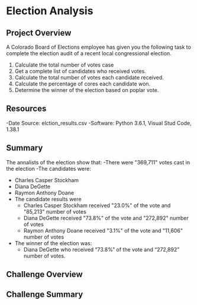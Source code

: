 # Election Analysis

## Project Overview
A Colorado Board of Elections employee has given you the following task to complete the election audit of a recent local congressional election. 

1. Calculate the total number of votes case
2. Get a complete list of candidates who received votes.
3. Calculate the total number of votes each candidate received.
4. Calculate the percentage of cores each candidate won.
5. Determine the winner of the election based on poplar vote. 

## Resources
-Date Source: elction_results.csv
-Software: Python 3.6.1, Visual Stud Code, 1.38.1

## Summary
The annalists of the election show that:
-There were "369,711" votes cast in the election
-The candidates were:
  - Charles Casper Stockham
  - Diana DeGette
  - Raymon Anthony Doane
- The candidate results were 
  - Charles Casper Stockham received "23.0%" of the vote and "85,213" number of votes
  - Diana DeGette received "73.8%" of the vote and "272,892" number of votes
  - Raymon Anthony Doane received "3.1%" of the vote and "11,606" number of votes
 - The winner of the election was:
   - Diana DeGette who received “73.8%” of the vote and “272,892” number of votes.
 
 ## Challenge Overview
 
 ## Challenge Summary

